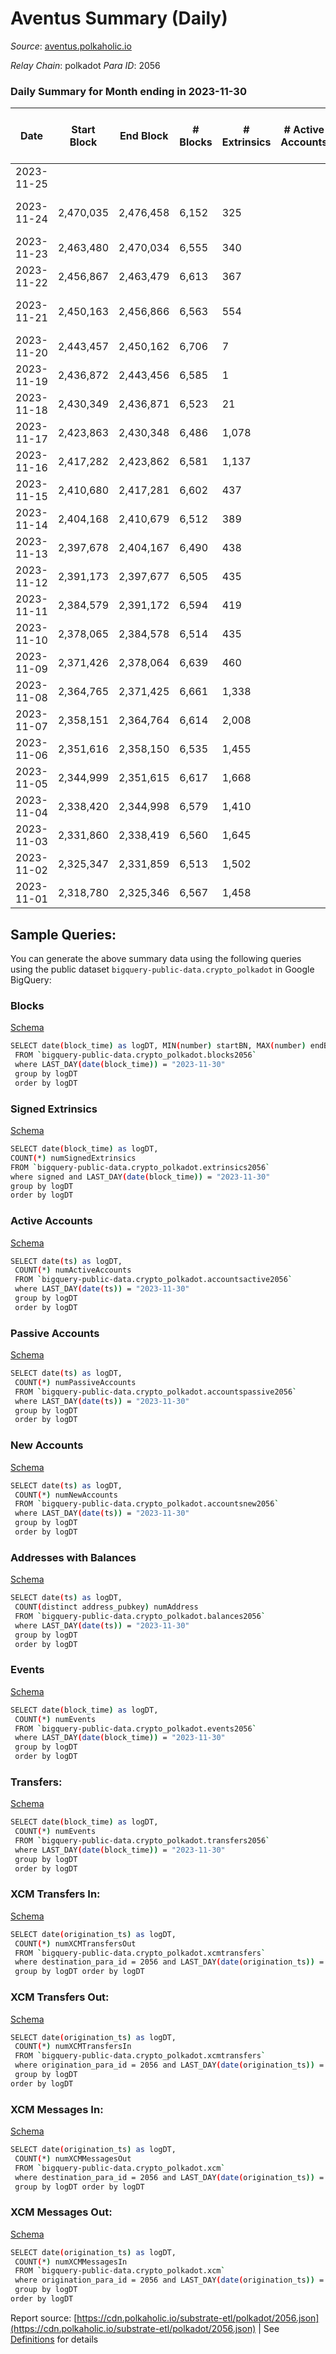 # Aventus Summary (Daily)

_Source_: [aventus.polkaholic.io](https://aventus.polkaholic.io)

*Relay Chain*: polkadot
*Para ID*: 2056



### Daily Summary for Month ending in 2023-11-30


| Date    | Start Block | End Block | # Blocks | # Extrinsics | # Active Accounts | # Passive Accounts | # New Accounts | # Addresses | # Events  | # Transfers ($USD) | # XCM Transfers In ($USD) | # XCM Transfers Out ($USD) | # XCM In | # XCM Out | Issues |
|---------|-------------|-----------|----------|--------------|-------------------|--------------------|----------------|-------------|-----------|--------------------|---------------------------|----------------------------|----------|-----------|--------|
| 2023-11-25 |  |  |  |  |  |  |  |  |  |   |   |   |  |  |  |
| 2023-11-24 | 2,470,035 | 2,476,458 | 6,152 | 325 |  |  |  |  | 25,243 | 985  |   |   |  |  | 272 missing (4.23%) |
| 2023-11-23 | 2,463,480 | 2,470,034 | 6,555 | 340 |  |  |  |  | 26,410 | 1,029  |   |   |  |  |  |
| 2023-11-22 | 2,456,867 | 2,463,479 | 6,613 | 367 |  |  |  |  | 26,852 | 1,054  |   |   |  |  |  |
| 2023-11-21 | 2,450,163 | 2,456,866 | 6,563 | 554 |  |  |  |  | 27,934 | 1,243  |   |   |  |  | 141 missing (2.10%) |
| 2023-11-20 | 2,443,457 | 2,450,162 | 6,706 | 7 |  |  |  |  | 25,193 | 706  |   |   |  |  |  |
| 2023-11-19 | 2,436,872 | 2,443,456 | 6,585 | 1 |  |  |  |  | 24,169 | 700  |   |   |  |  |  |
| 2023-11-18 | 2,430,349 | 2,436,871 | 6,523 | 21 |  |  |  |  | 22,687 | 21  |   |   |  |  |  |
| 2023-11-17 | 2,423,863 | 2,430,348 | 6,486 | 1,078 |  |  |  |  | 31,374 | 1,768  |   |   |  |  |  |
| 2023-11-16 | 2,417,282 | 2,423,862 | 6,581 | 1,137 |  |  |  |  | 32,093 | 1,815  |   |   |  |  |  |
| 2023-11-15 | 2,410,680 | 2,417,281 | 6,602 | 437 |  |  |  |  | 27,247 | 1,127  |   |   |  |  |  |
| 2023-11-14 | 2,404,168 | 2,410,679 | 6,512 | 389 |  |  |  |  | 26,645 | 1,078  |   |   |  |  |  |
| 2023-11-13 | 2,397,678 | 2,404,167 | 6,490 | 438 |  |  |  |  | 27,445 | 1,127  |   |   |  |  |  |
| 2023-11-12 | 2,391,173 | 2,397,677 | 6,505 | 435 |  |  |  |  | 26,872 | 1,117  |   |   |  |  |  |
| 2023-11-11 | 2,384,579 | 2,391,172 | 6,594 | 419 |  |  |  |  | 27,096 | 1,098  |   |   |  |  |  |
| 2023-11-10 | 2,378,065 | 2,384,578 | 6,514 | 435 |  |  |  |  | 26,947 | 1,114  |   |   |  |  |  |
| 2023-11-09 | 2,371,426 | 2,378,064 | 6,639 | 460 |  |  |  |  | 28,151 | 1,127  |   |   |  |  |  |
| 2023-11-08 | 2,364,765 | 2,371,425 | 6,661 | 1,338 |  |  |  |  | 33,741 | 2,014  |   |   |  |  |  |
| 2023-11-07 | 2,358,151 | 2,364,764 | 6,614 | 2,008 |  |  |  |  | 36,907 | 2,011  |   |   |  |  |  |
| 2023-11-06 | 2,351,616 | 2,358,150 | 6,535 | 1,455 |  |  |  |  | 34,288 | 2,126  |   |   |  |  |  |
| 2023-11-05 | 2,344,999 | 2,351,615 | 6,617 | 1,668 |  |  |  |  | 35,901 | 2,338  |   |   |  |  |  |
| 2023-11-04 | 2,338,420 | 2,344,998 | 6,579 | 1,410 |  |  |  |  | 34,520 | 2,080  |   |   |  |  |  |
| 2023-11-03 | 2,331,860 | 2,338,419 | 6,560 | 1,645 |  |  |  |  | 36,355 | 2,315  |   |   |  |  |  |
| 2023-11-02 | 2,325,347 | 2,331,859 | 6,513 | 1,502 |  |  |  |  | 34,331 | 2,172  |   |   |  |  |  |
| 2023-11-01 | 2,318,780 | 2,325,346 | 6,567 | 1,458 |  |  |  |  | 35,140 | 2,313  |   |   |  |  |  |

## Sample Queries:
You can generate the above summary data using the following queries using the public dataset `bigquery-public-data.crypto_polkadot` in Google BigQuery:


### Blocks 

[Schema](https://github.com/colorfulnotion/substrate-etl/blob/main/schema/blocks.json)

```bash
SELECT date(block_time) as logDT, MIN(number) startBN, MAX(number) endBN, COUNT(*) numBlocks 
 FROM `bigquery-public-data.crypto_polkadot.blocks2056`  
 where LAST_DAY(date(block_time)) = "2023-11-30" 
 group by logDT 
 order by logDT
```

### Signed Extrinsics 

[Schema](https://github.com/colorfulnotion/substrate-etl/blob/main/schema/extrinsics.json)

```bash
SELECT date(block_time) as logDT, 
COUNT(*) numSignedExtrinsics 
FROM `bigquery-public-data.crypto_polkadot.extrinsics2056`  
where signed and LAST_DAY(date(block_time)) = "2023-11-30" 
group by logDT 
order by logDT
```

### Active Accounts 

[Schema](https://github.com/colorfulnotion/substrate-etl/blob/main/schema/accountsactive.json)

```bash
SELECT date(ts) as logDT, 
 COUNT(*) numActiveAccounts 
 FROM `bigquery-public-data.crypto_polkadot.accountsactive2056` 
 where LAST_DAY(date(ts)) = "2023-11-30" 
 group by logDT 
 order by logDT
```

### Passive Accounts 

[Schema](https://github.com/colorfulnotion/substrate-etl/blob/main/schema/accountspassive.json)

```bash
SELECT date(ts) as logDT, 
 COUNT(*) numPassiveAccounts 
 FROM `bigquery-public-data.crypto_polkadot.accountspassive2056` 
 where LAST_DAY(date(ts)) = "2023-11-30" 
 group by logDT 
 order by logDT
```

### New Accounts 

[Schema](https://github.com/colorfulnotion/substrate-etl/blob/main/schema/accountsnew.json)

```bash
SELECT date(ts) as logDT, 
 COUNT(*) numNewAccounts 
 FROM `bigquery-public-data.crypto_polkadot.accountsnew2056` 
 where LAST_DAY(date(ts)) = "2023-11-30" 
 group by logDT
 order by logDT
```

### Addresses with Balances 

[Schema](https://github.com/colorfulnotion/substrate-etl/blob/main/schema/balances.json)

```bash
SELECT date(ts) as logDT,
 COUNT(distinct address_pubkey) numAddress 
 FROM `bigquery-public-data.crypto_polkadot.balances2056` 
 where LAST_DAY(date(ts)) = "2023-11-30" 
 group by logDT 
 order by logDT
```

### Events 

[Schema](https://github.com/colorfulnotion/substrate-etl/blob/main/schema/events.json)

```bash
SELECT date(block_time) as logDT, 
 COUNT(*) numEvents 
 FROM `bigquery-public-data.crypto_polkadot.events2056` 
 where LAST_DAY(date(block_time)) = "2023-11-30" 
 group by logDT 
 order by logDT
```

### Transfers:

[Schema](https://github.com/colorfulnotion/substrate-etl/blob/main/schema/transfers.json)

```bash
SELECT date(block_time) as logDT, 
 COUNT(*) numEvents 
 FROM `bigquery-public-data.crypto_polkadot.transfers2056` 
 where LAST_DAY(date(block_time)) = "2023-11-30" 
 group by logDT 
 order by logDT
```

### XCM Transfers In: 

[Schema](https://github.com/colorfulnotion/substrate-etl/blob/main/schema/xcmtransfers.json)

```bash
SELECT date(origination_ts) as logDT, 
 COUNT(*) numXCMTransfersOut 
 FROM `bigquery-public-data.crypto_polkadot.xcmtransfers` 
 where destination_para_id = 2056 and LAST_DAY(date(origination_ts)) = "2023-11-30" 
 group by logDT order by logDT
```

### XCM Transfers Out: 

[Schema](https://github.com/colorfulnotion/substrate-etl/blob/main/schema/xcmtransfers.json)

```bash
SELECT date(origination_ts) as logDT, 
 COUNT(*) numXCMTransfersIn 
 FROM `bigquery-public-data.crypto_polkadot.xcmtransfers` 
 where origination_para_id = 2056 and LAST_DAY(date(origination_ts)) = "2023-11-30" 
 group by logDT 
order by logDT
```

### XCM Messages In: 

[Schema](https://github.com/colorfulnotion/substrate-etl/blob/main/schema/xcm.json)

```bash
SELECT date(origination_ts) as logDT, 
 COUNT(*) numXCMMessagesOut 
 FROM `bigquery-public-data.crypto_polkadot.xcm` 
 where destination_para_id = 2056 and LAST_DAY(date(origination_ts)) = "2023-11-30" 
 group by logDT order by logDT
```

### XCM Messages Out: 

[Schema](https://github.com/colorfulnotion/substrate-etl/blob/main/schema/xcm.json)

```bash
SELECT date(origination_ts) as logDT, 
 COUNT(*) numXCMMessagesIn 
 FROM `bigquery-public-data.crypto_polkadot.xcm` 
 where origination_para_id = 2056 and LAST_DAY(date(origination_ts)) = "2023-11-30" 
 group by logDT 
order by logDT
```


Report source: [https://cdn.polkaholic.io/substrate-etl/polkadot/2056.json](https://cdn.polkaholic.io/substrate-etl/polkadot/2056.json) | See [Definitions](/DEFINITIONS.md) for details
